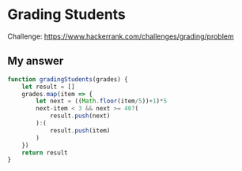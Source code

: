 # Grading Students
Challenge: https://www.hackerrank.com/challenges/grading/problem

## My answer
```javascript
function gradingStudents(grades) {
    let result = []
    grades.map(item => {
        let next = ((Math.floor(item/5))+1)*5
        next-item < 3 && next >= 40?(
            result.push(next)
        ):(
            result.push(item)
        )
    })
    return result
}
```
